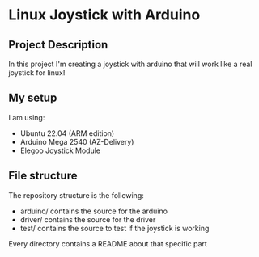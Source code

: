 # Linux Joystick with Arduino

## Project Description

In this project I'm creating a joystick with arduino that will work like a real joystick for linux!

## My setup

I am using:

- Ubuntu 22.04 (ARM edition)
- Arduino Mega 2540 (AZ-Delivery)
- Elegoo Joystick Module

## File structure

The repository structure is the following:

- arduino/ contains the source for the arduino
- driver/ contains the source for the driver
- test/ contains the source to test if the joystick is working 

Every directory contains a README about that specific part